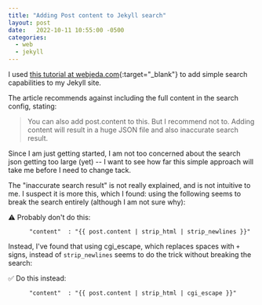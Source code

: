 ```yaml
---
title: "Adding Post content to Jekyll search"
layout: post
date:   2022-10-11 10:55:00 -0500
categories:
  - web
  - jekyll
---
```


I used [this tutorial at webjeda.com](https://blog.webjeda.com/instant-jekyll-search/){:target="_blank"}
to add simple search capabilities to my Jekyll site.

The article recommends against including the full content in the search config, stating:

> You can also add post.content to this. But I recommend not to. Adding content will result in a huge JSON file and also inaccurate search result.

Since I am just getting started, I am not too concerned about the search json getting
too large (yet) -- I want to see how far this simple approach will take me before I
need to change tack.

The "inaccurate search result" is not really explained, and is not intuitive to me. I
suspect it is more this, which I found: using the following seems to break the search
entirely (although I am not sure why):

⚠️ Probably don't do this:

```
      "content"  : "{{ post.content | strip_html | strip_newlines }}"
```

Instead, I've found that using cgi_escape, which replaces spaces with `+` signs, instead
of `strip_newlines` seems to do the trick without breaking the search:

✅ Do this instead:

```
      "content"  : "{{ post.content | strip_html | cgi_escape }}"
```

